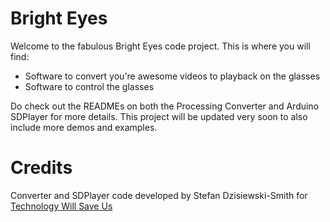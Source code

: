 Bright Eyes
==========

Welcome to the fabulous Bright Eyes code project.
This is where you will find:

* Software to convert you're awesome videos to playback on the glasses
* Software to control the glasses

Do check out the READMEs on both the Processing Converter and Arduino SDPlayer for more details.
This project will be updated very soon to also include more demos and examples.

Credits
==========
Converter and SDPlayer code developed by Stefan Dzisiewski-Smith for <a href="http://technologywillsaveus.org/" target="_blank">Technology Will Save Us</a>